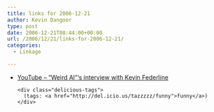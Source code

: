 ```yaml
---
title: links for 2006-12-21
author: Kevin Dangoor
type: post
date: 2006-12-21T08:44:00+00:00
url: /2006/12/21/links-for-2006-12-21/
categories:
  - Linkage

---
```

<ul class="delicious">
  <li>
    <div class="delicious-link">
      <a href="http://youtube.com/watch?v=N9tPx8VE8qc">YouTube &#8211; &#8220;Weird Al&#8221;&#8216;s interview with Kevin Federline</a>
    </div>
    
    <div class="delicious-tags">
      (tags: <a href="http://del.icio.us/tazzzzz/funny">funny</a>)
    </div>
  </li>
</ul>
